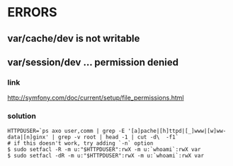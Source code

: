 # ERRORS
## var/cache/dev is not writable
## var/session/dev ... permission denied
### link
http://symfony.com/doc/current/setup/file_permissions.html
### solution
```
HTTPDUSER=`ps axo user,comm | grep -E '[a]pache|[h]ttpd|[_]www|[w]ww-data|[n]ginx' | grep -v root | head -1 | cut -d\  -f1`
# if this doesn't work, try adding `-n` option
$ sudo setfacl -R -m u:"$HTTPDUSER":rwX -m u:`whoami`:rwX var
$ sudo setfacl -dR -m u:"$HTTPDUSER":rwX -m u:`whoami`:rwX var
```
